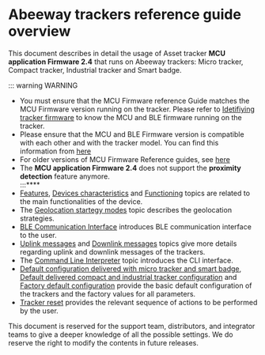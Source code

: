 # Abeeway trackers reference guide overview

This document describes in detail the usage of Asset tracker **MCU application Firmware 2.4** that runs on Abeeway trackers: Micro tracker, Compact tracker, Industrial tracker and Smart badge.

::: warning WARNING

- You must ensure that the MCU Firmware reference Guide matches the MCU Firmware version running on the tracker. Please refer to [Idetifiying tracker firmware](../../D-Reference/IdentifyInstalledFirmware/) to know the MCU and BLE firmware running on the tracker.
- Please ensure that the MCU and BLE Firmware version is compatible with each other and with the tracker model. You can find this information from [here](../../D-Reference/IdentifyTrackerModel/)
- For older versions of MCU Firmware Reference guides, see [here](https://actilitysa.sharepoint.com/:f:/t/aby/Ep4-XPaCPlpDkUrSP2_Iao0BLcCjcPyL_wiSe1aak0MzOg?e=5yPIEM)
- The **MCU application Firmware 2.4** does not support the **proximity detection** feature anymore.  
  :::\*\*\*\*
- [Features](/AbeewayRefGuide/introduction/features/readme.md), [Devices characteristics](/AbeewayRefGuide/devices-characteristics/readme.md) and [Functioning](/AbeewayRefGuide/functioning/readme.md) topics are related to the main functionalities of the device.
- The [Geolocation startegy modes](/AbeewayRefGuide/geolocation-strategy-modes/readme.md) topic describes the geolocation strategies.
- [BLE Communication Interface](/AbeewayRefGuide/ble-communication-interface/readme.md) introduces BLE communication interface to the user.
- [Uplink messages](/AbeewayRefGuide/uplink-messages/readme.md) and [Downlink messages](/AbeewayRefGuide/downlink-messages/readme.md) topics give more details regarding uplink and downlink messages of the trackers.
- The [Command Line Interpreter](/AbeewayRefGuide/cli-interface) topic introduces the CLI interface.
- [Default configuration delivered with micro tracker and smart badge](/AbeewayRefGuide/default-config-delivered-ms/readme.md), [Default delivered compact and industrial tracker configuration](/AbeewayRefGuide/default-config-delivered-ci/readme.md) and [Factory default configuration](/AbeewayRefGuide/factory-default-config/readme.md) provide the basic default configuration of the trackers and the factory values for all parameters.
- [Tracker reset](/AbeewayRefGuide/tracker-reset/readme.md) provides the relevant sequence of actions to be performed by the user.

This document is reserved for the support team, distributors, and integrator teams to give a deeper knowledge of all the possible settings. We do reserve the right to modify the contents in future releases.
